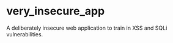 # very_insecure_app
A deliberately insecure web application to train in XSS and SQLi vulnerabilities.
